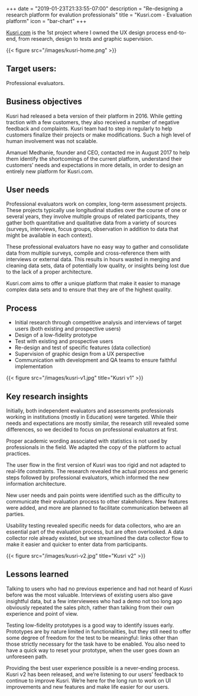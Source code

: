 +++
date = "2019-01-23T21:33:55-07:00"
description = "Re-designing a research platform for evalution professionals"
title = "Kusri.com - Evaluation platform"
icon = "bar-chart"
+++


[Kusri.com](https://kusri.com) is the 1st project where I owned the UX design process end-to-end, from research, design to tests and graphic supervision. 

{{< figure src="/images/kusri-home.png" >}}

## Target users: 
Professional evaluators.


## Business objectives
Kusri had released a beta version of their platform in 2016. While getting traction with a few customers, they also received a number of negative feedback and complaints. Kusri team had to step in regularly to help customers finalize their projects or make modifications. Such a high level of human involvement was not scalable.

Amanuel Medhanie, founder and CEO, contacted me in August 2017 to help them identify the shortcomings of the current platform, understand their customers’ needs and expectations in more details, in order to design an entirely new platform for Kusri.com.


## User needs

Professional evaluators work on complex, long-term assessment projects. These projects typically use longitudinal studies over the course of one or several years, they involve multiple groups of related participants, they gather both quantitative and qualitative data from a variety of sources (surveys, interviews, focus groups, observation in addition to data that might be available in each context).

These professional evaluators have no easy way to gather and consolidate data from multiple surveys, compile and cross-reference them with interviews or external data. This results in hours wasted in merging and cleaning data sets, data of potentially low quality, or insights being lost due to the lack of a proper architecture.

Kusri.com aims to offer a unique platform that make it easier to manage complex data sets and to ensure that they are of the highest quality. 

 

## Process
* Initial research through competitive analysis and interviews of target users (both existing and prospective users)
* Design of a low-fidelity prototype
* Test with existing and prospective users
* Re-design and test of specific features (data collection)
* Supervision of graphic design from a UX perspective
* Communication with development and QA teams to ensure faithful implementation 

{{< figure src="/images/kusri-v1.jpg" title="Kusri v1" >}}

## Key research insights

Initially, both independent evaluators and assessments professionals working in institutions (mostly in Education) were targeted. While their needs and expectations are mostly similar, the research still revealed some differences, so we decided to focus on professional evaluators at first.

Proper academic wording associated with statistics is not used by professionals in the field. We adapted the copy of the platform to actual practices.

The user flow in the first version of Kusri was too rigid and not adapted to real-life constraints. The research revealed the actual process and generic steps followed by professional evaluators, which informed the new information architecture.

New user needs and pain points were identified such as the difficulty to communicate their evaluation process to other stakeholders. New features were added, and more are planned to facilitate communication between all parties. 

Usability testing revealed specific needs for data collectors, who are an essential part of the evaluation process, but are often overlooked. A data collector role already existed, but we streamlined the data collector flow to make it easier and quicker to enter data from participants. 

{{< figure src="/images/kusri-v2.jpg" title="Kusri v2" >}}

## Lessons learned
Talking to users who had no previous experience and had not heard of Kusri before was the most valuable. Interviews of existing users also gave insightful data, but a few interviewees who had a demo not too long ago obviously repeated the sales pitch, rather than talking from their own experience and point of view. 

Testing low-fidelity prototypes is a good way to identify issues early. Prototypes are by nature limited in functionalities, but they still need to offer some degree of freedom for the test to be meaningful: links other than those strictly necessary for the task have to be enabled. You also need to have a quick way to reset your prototype, when the user goes down an unforeseen path. 

Providing the best user experience possible is a never-ending process. Kusri v2 has been released, and we’re listening to our users’ feedback to continue to improve Kusri. We’re here for the long run to work on UI improvements and new features and make life easier for our users. 
